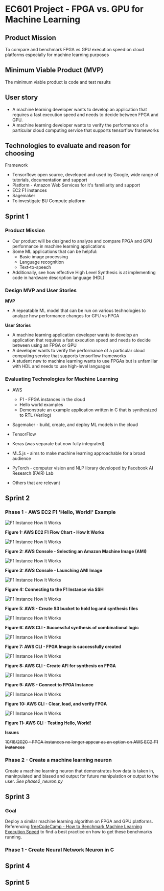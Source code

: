 # EC601 Project - FPGA vs. GPU for Machine Learning

## Product Mission

To compare and benchmark FPGA vs GPU execution speed on cloud platforms especially for machine learning purposes

## Minimum Viable Product (MVP)

The minimum viable product is code and test results

## User story

- A machine learning developer wants to develop an application that requires a fast execution speed and needs to decide between FPGA and GPU.
- A machine learning developer wants to verify the performance of a particular cloud computing service that supports tensorflow frameworks

## Technologies to evaluate and reason for choosing

Framework

- Tensorflow: open source, developed and used by Google, wide range of tutorials, documentation and support
- Platform - Amazon Web Services for it's familiarity and support
- EC2 F1 instances
- Sagemaker
- To investigate BU Compute platform

## Sprint 1

### Product Mission

- Our product will be designed to analyze and compare FPGA and GPU performance in machine learning applications
- Some ML applications that can be helpful:
  - Basic image processing
  - Language recognition
  - Text-to-speech
- Additionally, see how effective High Level Synthesis is at implementing code in hardware description language (HDL)

### Design MVP and User Stories

**MVP**

- A repeatable ML model that can be run on various technologies to analyze how performance changes for GPU vs FPGA

**User Stories**

- A machine learning application developer wants to develop an application that requires a fast execution speed and needs to decide between using an FPGA or GPU
- A developer wants to verify the performance of a particular cloud computing service that supports tensorflow frameworks
- A student new to machine learning wants to use FPGAs but is unfamiliar with HDL and needs to use high-level languages

### Evaluating Technologies for Machine Learning

- AWS

  - F1 - FPGA instances in the cloud
  - Hello world examples
  - Demonstrate an example application written in C that is synthesized to RTL (Verilog)

- Sagemaker - build, create, and deploy ML models in the cloud
- TensorFlow
- Keras (was separate but now fully integrated)
- ML5.js - aims to make machine learning approachable for a broad audience
- PyTorch - computer vision and NLP library developed by Facebook AI Research (FAIR) Lab
- Others that are relevant

## Sprint 2

### Phase 1 - AWS EC2 F1 'Hello, World!' Example

![F1 Instance How It Works](images/f1-Instance-How-it-Works-flowchart.jpg)

**Figure 1: AWS EC2 F1 Flow Chart - How It Works**

![F1 Instance How It Works](images/choose_image.PNG)

**Figure 2: AWS Console - Selecting an Amazon Machine Image (AMI)**

![F1 Instance How It Works](images/launch_instance.PNG)

**Figure 3: AWS Console - Launching AMI Image**

![F1 Instance How It Works](images/connect_to_instance.PNG)

**Figure 4: Connecting to the F1 Instance via SSH**

![F1 Instance How It Works](images/S3_make_bucket.PNG)

**Figure 5: AWS - Create S3 bucket to hold log and synthesis files**

![F1 Instance How It Works](images/synthesis_of_CL.PNG)

**Figure 6: AWS CLI - Successful synthesis of combinational logic**

![F1 Instance How It Works](images/create_fpga_image.PNG)

**Figure 7: AWS CLI - FPGA Image is successfully created**

![F1 Instance How It Works](images/create_AFI.PNG)

**Figure 8: AWS CLI - Create AFI for synthesis on FPGA**

![F1 Instance How It Works](images/connect_to_instance.PNG)

**Figure 9: AWS - Connect to FPGA Instance**

![F1 Instance How It Works](images/clear_load_verify.PNG)

**Figure 10: AWS CLI - Clear, load, and verify FPGA**

![F1 Instance How It Works](images/test_hello_world1.PNG)

**Figure 11: AWS CLI - Testing Hello, World!**

**Issues**

~~10/18/2020 - FPGA instances no longer appear as an option on AWS EC2 F1 Instances~~

### Phase 2 - Create a machine learning neuron

Create a machine learning neuron that demonstrates how data is taken in, maninpulated and biased and output for future manipulation or output to the user.
_See phase2_neuron.py_

## Sprint 3

### Goal
Deploy a similar machine learning algorithm on FPGA and GPU platforms. Referencing [freeCodeCamp - How to Benchmark Machine Learning Execution Speed](https://www.freecodecamp.org/news/benchmarking-machine-learning-execution-speeds/) to find a best practice on how to get these benchmarks running.

### Phase 1 - Create Neural Network Neuron in C

## Sprint 4

## Sprint 5
